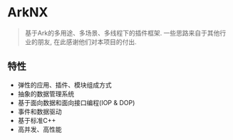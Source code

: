 # ArkNX

> 基于Ark的多用途、多场景、多线程下的插件框架. 一些思路来自于其他行业的朋友, 在此感谢他们对本项目的付出.

## 特性

- 弹性的应用、插件、模块组成方式
- 抽象的数据管理系统
- 基于面向数据和面向接口编程(IOP & DOP)
- 事件和数据驱动
- 基于标准C++
- 高并发、高性能